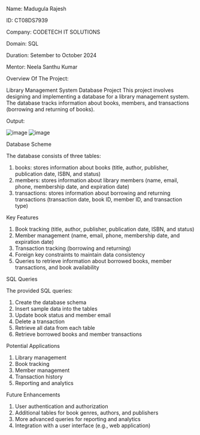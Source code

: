 Name: Madugula Rajesh

ID: CT08DS7939

Company: CODETECH IT SOLUTIONS

Domain: SQL

Duration: Setember to October 2024 

Mentor: Neela Santhu Kumar

Overview Of The Project:

Library Management System Database Project
This project involves designing and implementing a database for a library management system. The database tracks information about books, members, and transactions (borrowing and returning of books).

Output:

![image](https://github.com/user-attachments/assets/459bb27d-5614-42db-8e9a-d3ee2c8f509a)
![image](https://github.com/user-attachments/assets/16980f4d-68fc-45a9-aa73-974bcf33f31b)

Database Scheme

The database consists of three tables:

1. books: stores information about books (title, author, publisher, publication date, ISBN, and status)
2. members: stores information about library members (name, email, phone, membership date, and expiration date)
3. transactions: stores information about borrowing and returning transactions (transaction date, book ID, member ID, and transaction type)

Key Features

1. Book tracking (title, author, publisher, publication date, ISBN, and status)
2. Member management (name, email, phone, membership date, and expiration date)
3. Transaction tracking (borrowing and returning)
4. Foreign key constraints to maintain data consistency
5. Queries to retrieve information about borrowed books, member transactions, and book availability

SQL Queries

The provided SQL queries:

1. Create the database schema
2. Insert sample data into the tables
3. Update book status and member email
4. Delete a transaction
5. Retrieve all data from each table
6. Retrieve borrowed books and member transactions

Potential Applications

1. Library management
2. Book tracking
3. Member management
4. Transaction history
5. Reporting and analytics

Future Enhancements

1. User authentication and authorization
2. Additional tables for book genres, authors, and publishers
3. More advanced queries for reporting and analytics
4. Integration with a user interface (e.g., web application)
